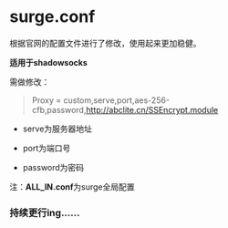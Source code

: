 # surge.conf

根据官网的配置文件进行了修改，使用起来更加稳健。

**适用于shadowsocks**

需做修改：

> Proxy = custom,serve,port,aes-256-cfb,password,http://abclite.cn/SSEncrypt.module

- serve为服务器地址

- port为端口号

- password为密码

注：**ALL_IN.conf**为surge全局配置

### 持续更行ing......
